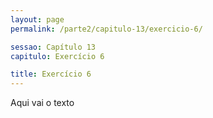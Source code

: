```yaml
---
layout: page
permalink: /parte2/capitulo-13/exercicio-6/

sessao: Capítulo 13
capitulo: Exercício 6

title: Exercício 6
---
```


Aqui vai o texto